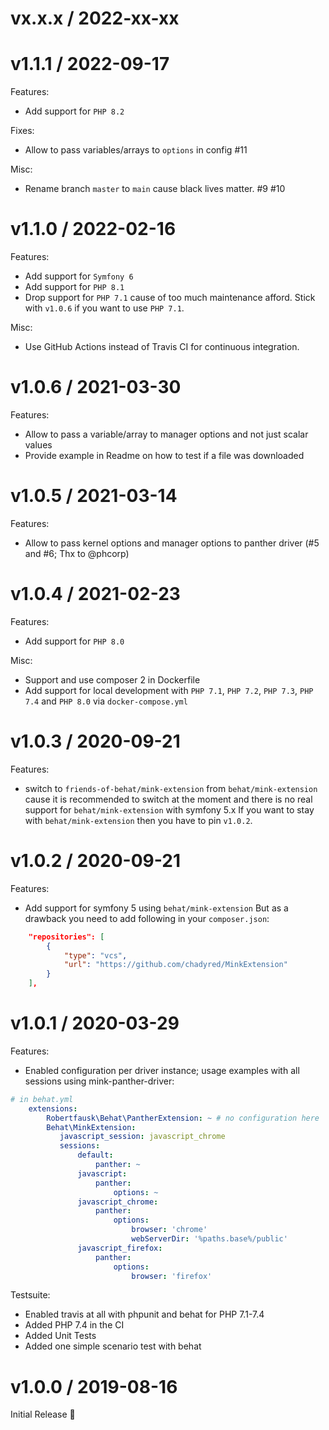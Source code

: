vx.x.x / 2022-xx-xx
===================

v1.1.1 / 2022-09-17
===================

Features:
* Add support for ```PHP 8.2```

Fixes:
* Allow to pass variables/arrays to ```options``` in config #11
 
Misc:

* Rename branch ```master``` to ```main``` cause black lives matter. #9 #10

v1.1.0 / 2022-02-16
===================

Features:
* Add support for ```Symfony 6```
* Add support for ```PHP 8.1```
* Drop support for ```PHP 7.1``` cause of too much maintenance afford. Stick with ```v1.0.6``` if you want to use ```PHP 7.1```.

Misc:
* Use GitHub Actions instead of Travis CI for continuous integration.

v1.0.6 / 2021-03-30
===================

Features:
* Allow to pass a variable/array to manager options and not just scalar values
* Provide example in Readme on how to test if a file was downloaded 

v1.0.5 / 2021-03-14
===================

Features:
* Allow to pass kernel options and manager options to panther driver (#5 and #6; Thx to @phcorp)

v1.0.4 / 2021-02-23
===================

Features:
* Add support for ```PHP 8.0```

Misc:
* Support and use composer 2 in Dockerfile
* Add support for local development with ```PHP 7.1```, ```PHP 7.2```, ```PHP 7.3```, ```PHP 7.4``` and ```PHP 8.0``` via ```docker-compose.yml```

v1.0.3 / 2020-09-21
===================

Features:
* switch to ```friends-of-behat/mink-extension``` from ```behat/mink-extension```
  cause it is recommended to switch at the moment and there is no real support for ```behat/mink-extension``` with symfony 5.x
  If you want to stay with ```behat/mink-extension``` then you have to pin ```v1.0.2```.

v1.0.2 / 2020-09-21
===================

Features:
* Add support for symfony 5 using ```behat/mink-extension```
  But as a drawback you need to add following in your ```composer.json```:
```JSON
    "repositories": [
        {
            "type": "vcs",
            "url": "https://github.com/chadyred/MinkExtension"
        }
    ],
```

v1.0.1 / 2020-03-29
===================

Features: 
* Enabled configuration per driver instance; usage examples with all sessions using mink-panther-driver:
```YAML
# in behat.yml
    extensions:
        Robertfausk\Behat\PantherExtension: ~ # no configuration here
        Behat\MinkExtension:
           javascript_session: javascript_chrome
           sessions:
               default:
                   panther: ~
               javascript:
                   panther:
                       options: ~
               javascript_chrome:
                   panther:
                       options:
                           browser: 'chrome'
                           webServerDir: '%paths.base%/public'
               javascript_firefox:
                   panther:
                       options:
                           browser: 'firefox'
```

Testsuite:

* Enabled travis at all with phpunit and behat for PHP 7.1-7.4 
* Added PHP 7.4 in the CI
* Added Unit Tests
* Added one simple scenario test with behat

v1.0.0 / 2019-08-16
===================

Initial Release :tada: 
